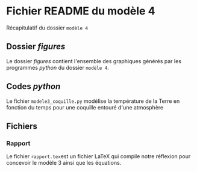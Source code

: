 # Fichier README du modèle 4

Récapitulatif du dossier `modèle 4`

## Dossier _figures_

Le dossier _figures_ contient l'ensemble des graphiques générés par les programmes _python_ du dossier `modèle 4`.

## Codes _python_

Le fichier `modele3_coquille.py` modélise la température de la Terre en fonction du temps pour une coquille entouré d'une atmosphère


## Fichiers
### Rapport

Le fichier `rapport.tex`est un fichier LaTeX qui compile notre réflexion pour concevoir le modèle 3 ainsi que les équations.